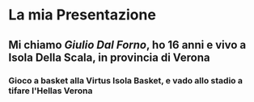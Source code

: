 # La mia Presentazione
## Mi chiamo *Giulio Dal Forno*, ho 16 anni e vivo a Isola Della Scala, in provincia di Verona
### Gioco a basket alla Virtus Isola Basket, e vado allo stadio a tifare l'Hellas Verona
